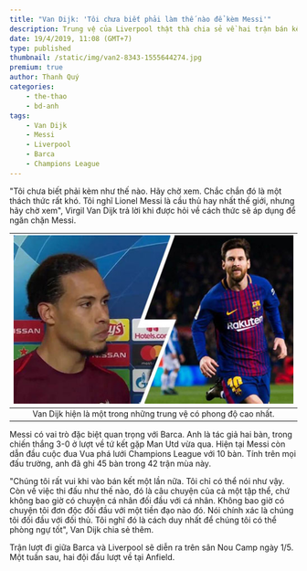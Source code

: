 ```yaml
---
title: "Van Dijk: 'Tôi chưa biết phải làm thế nào để kèm Messi'"
description: Trung vệ của Liverpool thật thà chia sẻ về hai trận bán kết Champions League sắp tới với Barca.
date: 19/4/2019, 11:08 (GMT+7)
type: published
thumbnail: /static/img/van2-8343-1555644274.jpg
premium: true
author: Thanh Quý
categories:
    - the-thao
    - bd-anh
tags:
    - Van Dijk
    - Messi
    - Liverpool
    - Barca
    - Champions League
---
```


"Tôi chưa biết phải kèm như thế nào. Hãy chờ xem. Chắc chắn đó là một thách thức rất khó. Tôi nghĩ Lionel Messi là cầu thủ hay nhất thế giới, nhưng hãy chờ xem", Virgil Van Dijk trả lời khi được hỏi về cách thức sẽ áp dụng để ngăn chặn Messi.

|![Van Dijk hiện là một trong những trung vệ có phong độ cao nhất. ](/static/img/van2-8343-1555644274.jpg)|
|:---:|
|Van Dijk hiện là một trong những trung vệ có phong độ cao nhất. |

Messi có vai trò đặc biệt quan trọng với Barca. Anh là tác giả hai bàn, trong chiến thắng 3-0 ở lượt về tứ kết gặp Man Utd vừa qua. Hiện tại Messi còn dẫn đầu cuộc đua Vua phá lưới Champions League với 10 bàn. Tính trên mọi đấu trường, anh đã ghi 45 bàn trong 42 trận mùa này.

"Chúng tôi rất vui khi vào bán kết một lần nữa. Tôi chỉ có thể nói như vậy. Còn về việc thi đấu như thế nào, đó là câu chuyện của cả một tập thể, chứ không bao giờ có chuyện cá nhân đối đầu với cá nhân. Không bao giờ có chuyện tôi đơn độc đối đầu với một tiền đạo nào đó. Nói chính xác là chúng tôi đối đầu với đối thủ. Tôi nghĩ đó là cách duy nhất để chúng tôi có thể phòng ngự tốt", Van Dijk chia sẻ thêm.

Trận lượt đi giữa Barca và Liverpool sẽ diễn ra trên sân Nou Camp ngày 1/5. Một tuần sau, hai đội đấu lượt về tại Anfield.